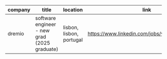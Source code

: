 |company|title|location|link|
|---|---|---|---|
|dremio|software engineer - new grad (2025 graduate)|lisbon, lisbon, portugal|https://www.linkedin.com/jobs/view/4246761749|